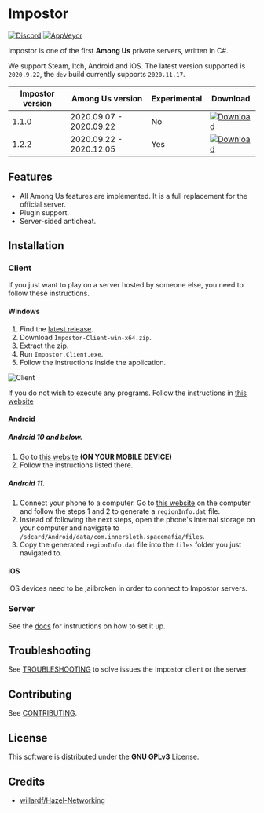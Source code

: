 # Impostor

[![Discord](https://img.shields.io/badge/Discord-chat-blue?style=flat-square)](https://discord.gg/Mk3w6Tb)
[![AppVeyor](https://img.shields.io/appveyor/build/Impostor/Impostor/dev?style=flat-square)](https://ci.appveyor.com/project/Impostor/Impostor/branch/dev)

Impostor is one of the first **Among Us** private servers, written in C#. 

We support Steam, Itch, Android and iOS. The latest version supported is `2020.9.22`, the `dev` build currently supports `2020.11.17`.

| Impostor version | Among Us version | Experimental | Download |
|-|-|-|-|
| 1.1.0 | 2020.09.07 - 2020.09.22 | No | [![Download](https://img.shields.io/badge/Download-v1.1.0-blue?style=flat-square)](https://github.com/Impostor/Impostor/releases/tag/v1.1.0) |
| 1.2.2 | 2020.09.22 - 2020.12.05 | Yes | [![Download](https://img.shields.io/badge/Download-v1.2.2-blue?style=flat-square)](https://ci.appveyor.com/project/Impostor/Impostor/branch/dev/artifacts) |

## Features

- All Among Us features are implemented. It is a full replacement for the official server.
- Plugin support.
- Server-sided anticheat.

## Installation

### Client

If you just want to play on a server hosted by someone else, you need to follow these instructions.

#### Windows

1. Find the [latest release](https://github.com/Impostor/Impostor/releases/latest).
2. Download `Impostor-Client-win-x64.zip`.
3. Extract the zip.
4. Run `Impostor.Client.exe`.
5. Follow the instructions inside the application.

![Client](docs/images/client.jpg)

If you do not wish to execute any programs. Follow the instructions in [this website](https://impostor.github.io/Impostor)

#### Android

##### Android 10 and below.
1. Go to [this website](https://impostor.github.io/Impostor) **(ON YOUR MOBILE DEVICE)**
2. Follow the instructions listed there.

##### Android 11.
1. Connect your phone to a computer. Go to [this website](https://impostor.github.io/Impostor) on the computer and follow the steps 1 and 2 to generate a `regionInfo.dat` file.
2. Instead of following the next steps, open the phone's internal storage on your computer and navigate to `/sdcard/Android/data/com.innersloth.spacemafia/files`.
3. Copy the generated `regionInfo.dat` file into the `files` folder you just navigated to.

#### iOS

iOS devices need to be jailbroken in order to connect to Impostor servers. 

### Server

See the [docs](docs/Running-the-server.md) for instructions on how to set it up.

## Troubleshooting

See [TROUBLESHOOTING](docs/TROUBLESHOOTING.md) to solve issues the Impostor client or the server.

## Contributing

See [CONTRIBUTING](CONTRIBUTING.md).

## License

This software is distributed under the **GNU GPLv3** License.

## Credits

- [willardf/Hazel-Networking](https://github.com/willardf/Hazel-Networking)
